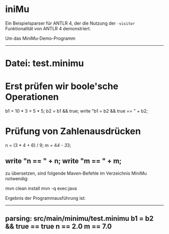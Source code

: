 iniMu
======

Ein Beispielsparser für ANTLR 4, der die Nutzung der  `-visitor` Funktionalität von ANTLR 4 demonstriert.

Um das MiniMu-Demo-Programm

--------------------------------------------------------------------------
# Datei: test.minimu

# Erst prüfen wir boole'sche Operationen

b1 = 10 * 3 > 5 * 5;
b2 =  b1 && true;
write "b1 = b2 && true == " + b2;

# Prüfung von Zahlenausdrücken

n = (3 * 4 + 6) / 9;
m = 4*4 - 3*3;

write "n == " + n;
write "m == " + m;
--------------------------------------------------------------------------

zu übersetzen, sind folgende Maven-Befehle im Verzeichnis MiniMu notwendig:


mvn clean install
mvn -q exec:java

Ergebnis der Programmausführung ist:

--------------------------------------------------------------------------
parsing: src/main/minimu/test.minimu
b1 = b2 && true == true
n == 2.0
m == 7.0
--------------------------------------------------------------------------

